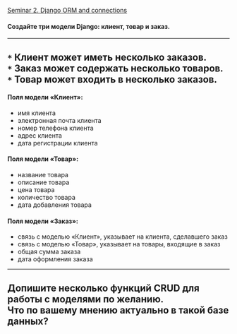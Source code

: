 [Seminar 2. Django ORM and connections](https://gbcdn.mrgcdn.ru/uploads/record/276336/attachment/4b4f1ead3ee689f9498bd94fb7a84298.mp4)

#### Создайте три модели Django: клиент, товар и заказ.

---
```*``` Клиент может иметь несколько заказов.<br>
```*``` Заказ может содержать несколько товаров.<br>
```*``` Товар может входить в несколько заказов.
--- 
#### Поля модели «Клиент»:
- имя клиента
- электронная почта клиента
- номер телефона клиента
- адрес клиента
- дата регистрации клиента
#### Поля модели «Товар»:
- название товара
- описание товара
- цена товара
- количество товара
- дата добавления товара
#### Поля модели «Заказ»:
- связь с моделью «Клиент», указывает на клиента, сделавшего заказ
- связь с моделью «Товар», указывает на товары, входящие в заказ
- общая сумма заказа
- дата оформления заказа
---
Допишите несколько функций CRUD для работы с моделями по желанию.  
Что по вашему мнению актуально в такой базе данных?
---
